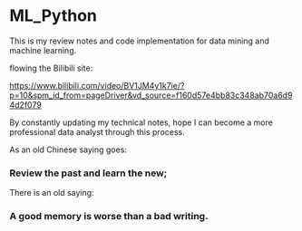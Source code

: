 # ML_Python

This is my review notes and code implementation for data mining and machine learning.

flowing the Bilibili site:

https://www.bilibili.com/video/BV1JM4y1k7ie/?p=10&spm_id_from=pageDriver&vd_source=f160d57e4bb83c348ab70a6d94d2f079

By constantly updating my technical notes, hope I can become a more professional data analyst through this process. 

As an old Chinese saying goes: 

### Review the past and learn the new;


There is an old saying: 

### A good memory is worse than a bad writing.
 
